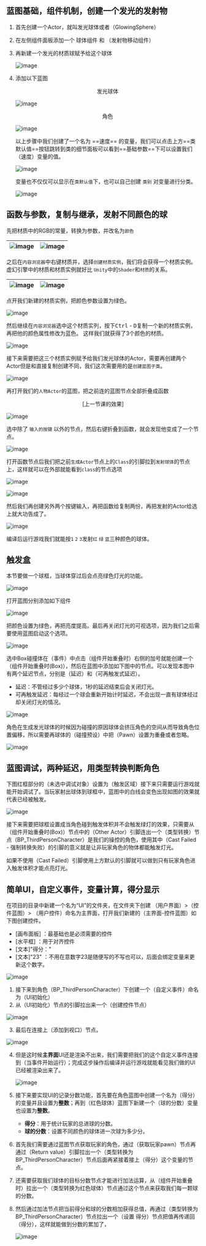 ## 蓝图基础，组件机制，创建一个发光的发射物

1. 首先创建一个Actor，就叫发光球体或者（GlowingSphere） 
2. 在左侧组件面板添加一个 球体组件 和 （发射物移动组件）
3. 再新建一个发光的材质球赋予给这个球体
    
    ![image](images/learn-1.png)

4. 添加以下蓝图

    <center>发光球体</center>

	![image](images/learn-2.png)

    <center>角色</center>
    
    ![image](images/learn-3.png)

    以上步骤中我们创建了一个名为 ==速度== 的变量，我们可以点击上方==类默认值==按钮跳转到类的细节面板可以看到==基础参数==下可以设置我们（速度）变量的值。

    ![image](images/learn-4.png)

    变量也不仅仅可以显示在`类默认值`下，也可以自己创建 `类别` 对变量进行分类。

    ![image](images/learn-5.png)


## 函数与参数，复制与继承，发射不同颜色的球

先把材质中的RGB的常量，转换为参数，并改名为`颜色`

![image](images/learn-6.png) | ![image](images/learn-7.png)
:--- | :---

之后在`内容浏览器`中右键材质并，选择`创建材质实例`，我们将会获得一个材质实例。虚幻引擎中的材质和材质实例就好比 `Unity`中的`Shader`和`材质`的关系。

![image](images/learn-8.png) | ![image](images/learn-9.png)
:--- | :---

点开我们新建的材质实例，把颜色参数设置为绿色。

![image](images/learn-10.png)

然后继续在`内容浏览器`选中这个材质实列，按下<kbd>Ctrl</kbd> - <kbd>D</kbd>复制一个新的材质实例，再把他的颜色属性修改为蓝色。
这样我们就获得了3个颜色的材质。

![image](images/learn-11.png)


接下来需要把这三个材质实例赋予给我们发光球体的Actor，需要再创建两个Actor但是和直接复制创建不同，我们这次需要用的是`创建蓝图子类`。

![image](images/learn-15.png)

再打开我们的`人物Actor`的蓝图，把之前连的蓝图节点全部折叠成函数

<center> [上一节课的效果] </center>

![image](images/learn-3.png)

选中除了 `输入的按键` 以外的节点，然后右键折叠到函数，就会发现他变成了一个节点。

![image](images/learn-12.png)

打开函数节点后我们把之前`生成Actor`节点上的`Class`的引脚拉到`发射球体`的节点上，这样就可以在外部就能看到`class`的节点选项

![image](images/learn-13.png)

![image](images/learn-14.png)

然后我们再创建另外两个按键输入，再把函数给复制两份，再把发射的Actor给选上就大功告成了。

![image](images/learn-17.png)

编译后运行游戏我们就能按`1` `2` `3`发射`红` `绿` `蓝`三种颜色的球体。


## 触发盒

本节要做一个球框，当球体穿过后会点亮绿色灯光的功能。

![image](./images/learn-18.png)

打开蓝图分别添加如下组件

![image](./images/learn-19.png)

把颜色设置为绿色，再把亮度提高。最后再关闭灯光的可视选项，因为我们之后需要使用蓝图启动这个选项。

![image](./images/learn-20.png)

选中Box碰撞体在（事件）中点击（组件开始重叠时）右侧的加号就能创建一个 （组件开始重叠时(Box)），然后在蓝图中添加如下图中的节点。可以发现本图中有两个延迟节点，分别是（延迟）和（可再触发式延迟）。

- 延迟：不管经过多少个球体，1秒的延迟结束后会关闭灯光。
- 可再触发延迟：每经过一个球会重新开始计时延迟，不会出现一直有球体经过却关闭灯光的情况。

![image](./images/learn-21.png)

角色在生成发光球体的时候因为碰撞的原因球体会挤压角色的空间从而导致角色位置偏移，所以需要再球体的（碰撞预设）中把（Pawn）设置为重叠或者忽略。

![image](./images/learn-22.png)


## 蓝图调试，两种延迟，用类型转换判断角色

下图红框部分的（未选中调试对象）设置为（触发区域）接下来只需要运行游戏就能开始调试了。当玩家射出球体到球框中，蓝图中的白线会变色出现如图的效果就代表已经被触发。

![image](./images/learn-23.png)

接下来需要把球框设置成当角色碰到触发体积并不会触发绿灯的效果，只需要从（组件开始重叠时(Box)）节点中的（Other Actor）引脚连出一个（类型转换）节点（BP_ThirdPersonCharacter）是我们的操控的角色，使用其中（Cast Failed - 强制转换失败）的引脚的意义就是让非玩家角色的物体都能触发灯光。

如果不使用（Cast Failed）引脚使用上方默认的引脚就可以做到只有玩家角色进入触发体积才能点亮灯光。

## 简单UI，自定义事件，变量计算，得分显示

在项目的目录中新建一个名为“UI”的文件夹，在文件夹下创建 （用户界面）>（控件蓝图）> （用户控件）命名为主界面，打开我们新建的（主界面-控件蓝图）如下图创建控件。

- [画布面板] ：最基础也是必须需要的控件
- [水平框] ：用于对齐控件
- [文本]"得分：" 
- [文本]"23" ：不用在意数字23是随便写的不写也可以，后面会绑定变量来更新这个数字。

![image](./images/learn-27.png)

1. 接下来到角色（BP_ThirdPersonCharacter）下创建一个（自定义事件）命名为（UI初始化）
2. 从（UI初始化）节点的引脚拉出来一个（创建控件节点）

![image](./images/learn-25.png)

3. 最后在连接上（添加到视口）节点。

![image](./images/learn-28.png)

4. 但是这时候**主界面**UI还是渲染不出来，我们需要把我们的这个自定义事件连接到（当事件开始运行）；完成这步操作后编译并运行游戏就能看见我们做的UI已经被渲染出来了。

    ![image](./images/learn-29.png)

5. 接下来要实现UI的记录分数功能，首先要在角色蓝图中创建一个名为（得分）的变量并且设置为**整数**；再到（红色球体）蓝图下新建一个（球的分数）变量也设置为**整数**。
   
   - **得分**：用于统计玩家的总进球的分数。
   - **球的分数**：设置不同颜色的球体进一次球为多少分。

6. 首先我们需要通过蓝图节点获取玩家的角色，通过（获取玩家pawn）节点再通过（Return value）引脚拉出一个（类型转换为 BP_ThirdPersonCharacter）节点后面再紧接着接上（得分）这个变量的节点。
   
7. 还需要获取我们球体的目标分数节点才能进行加法运算，从（组件开始重叠时）拉出一个（类型转换为红色球体）节点通过这个节点来获取我们每一颗球的分数。
   
8. 然后通过加法节点把当前得分和球的分数相加获得总值，再通过（类型转换为 BP_ThirdPersonCharacter）节点拉出一个（设置 得分）节点把值再传递回（得分），这样就能做到分数的累加了，

    ![image](./images/learn-30.png)
